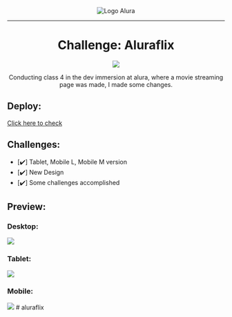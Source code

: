 <div align="center">
<img src="https://www.alura.com.br/assets/img/home/alura-logo.1642527450.svg" alt="Logo Alura"></div>
<hr>

<div align="center">
<h1>Challenge: Aluraflix</h1>
<img src="assets/img/aluraflix-logo.png"></h1>
<p>Conducting class 4 in the dev immersion at alura, where a movie streaming page was made, I made some changes.</p>
</div>

<h2>Deploy:</h2>

[Click here to check](https://aluraflix-felipe-souza17.vercel.app/)

<h2>Challenges:</h2>

- [✔️] Tablet, Mobile L, Mobile M version
- [✔️] New Design
- [✔️] Some challenges accomplished

<h2>Preview:</h2>

<h3>Desktop:</h3>
<img src="https://i.imgur.com/5BnNqEM.png" >

<h3>Tablet:</h3>
<img src="https://i.imgur.com/XqCVfqx.png" >

<h3>Mobile:</h3>
<img src="https://i.imgur.com/SY5YauP.png" >
# aluraflix
